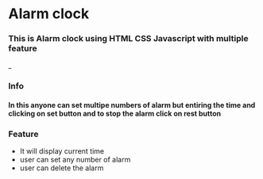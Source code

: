 # Alarm clock
### This is Alarm clock using HTML CSS Javascript with multiple feature
_
### Info
#### In this anyone can set multipe numbers of alarm but entiring the time and clicking on set button and to stop the alarm click on rest button

### Feature
+ It will display current time
+ user can set any number of alarm
+ user can delete the alarm
  

